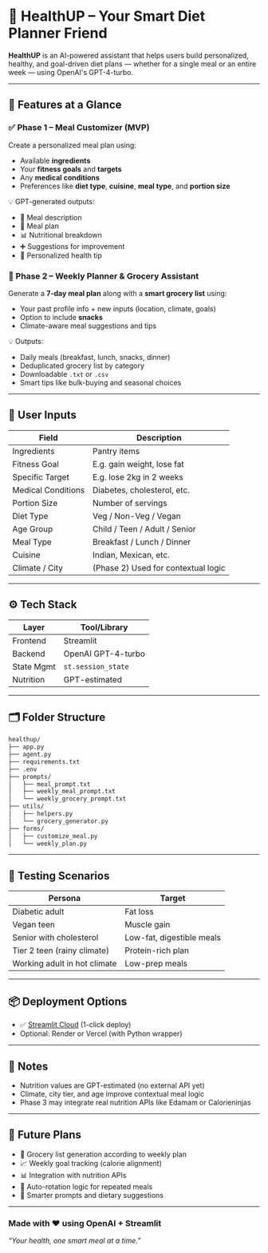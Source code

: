 # 🥗 HealthUP – Your Smart Diet Planner Friend

**HealthUP** is an AI-powered assistant that helps users build personalized, healthy, and goal-driven diet plans — whether for a single meal or an entire week — using OpenAI's GPT-4-turbo.

---

## 🚀 Features at a Glance

### ✅ Phase 1 – Meal Customizer (MVP)

Create a personalized meal plan using:

* Available **ingredients**
* Your **fitness goals** and **targets**
* Any **medical conditions**
* Preferences like **diet type**, **cuisine**, **meal type**, and **portion size**

💡 GPT-generated outputs:

* 📝 Meal description
* 🥘 Meal plan
* 📊 Nutritional breakdown
* ➕ Suggestions for improvement
* 💬 Personalized health tip

### 📅 Phase 2 – Weekly Planner & Grocery Assistant

Generate a **7-day meal plan** along with a **smart grocery list** using:

* Your past profile info + new inputs (location, climate, goals)
* Option to include **snacks**
* Climate-aware meal suggestions and tips

💡 Outputs:

* Daily meals (breakfast, lunch, snacks, dinner)
* Deduplicated grocery list by category
* Downloadable `.txt` or `.csv`
* Smart tips like bulk-buying and seasonal choices

---

## 🧠 User Inputs

| Field              | Description                         |
| ------------------ | ----------------------------------- |
| Ingredients        | Pantry items                        |
| Fitness Goal       | E.g. gain weight, lose fat          |
| Specific Target    | E.g. lose 2kg in 2 weeks            |
| Medical Conditions | Diabetes, cholesterol, etc.         |
| Portion Size       | Number of servings                  |
| Diet Type          | Veg / Non-Veg / Vegan               |
| Age Group          | Child / Teen / Adult / Senior       |
| Meal Type          | Breakfast / Lunch / Dinner          |
| Cuisine            | Indian, Mexican, etc.               |
| Climate / City     | (Phase 2) Used for contextual logic |

---

## ⚙️ Tech Stack

| Layer      | Tool/Library       |
| ---------- | ------------------ |
| Frontend   | Streamlit          |
| Backend    | OpenAI GPT-4-turbo |
| State Mgmt | `st.session_state` |
| Nutrition  | GPT-estimated      |

---

## 🗂️ Folder Structure

```bash
healthup/
├── app.py
├── agent.py
├── requirements.txt
├── .env
├── prompts/
│   ├── meal_prompt.txt
│   ├── weekly_meal_prompt.txt
│   └── weekly_grocery_prompt.txt
├── utils/
│   ├── helpers.py
│   └── grocery_generator.py
├── forms/
│   ├── customize_meal.py
│   └── weekly_plan.py
```

---

## 🧪 Testing Scenarios

| Persona                      | Target                    |
| ---------------------------- | ------------------------- |
| Diabetic adult               | Fat loss                  |
| Vegan teen                   | Muscle gain               |
| Senior with cholesterol      | Low-fat, digestible meals |
| Tier 2 teen (rainy climate)  | Protein-rich plan         |
| Working adult in hot climate | Low-prep meals            |

---

## 📦 Deployment Options

* ✅ [Streamlit Cloud](https://streamlit.io/cloud) (1-click deploy)
* Optional: Render or Vercel (with Python wrapper)

---

## 📌 Notes

* Nutrition values are GPT-estimated (no external API yet)
* Climate, city tier, and age improve contextual meal logic
* Phase 3 may integrate real nutrition APIs like Edamam or Calorieninjas

---

## 🧠 Future Plans

* 🥔 Grocery list generation according to weekly plan
* 📈 Weekly goal tracking (calorie alignment)
* 📊 Integration with nutrition APIs
* 📆 Auto-rotation logic for repeated meals
* 🧠 Smarter prompts and dietary suggestions

---

### Made with ❤️ using OpenAI + Streamlit

*“Your health, one smart meal at a time.”*
